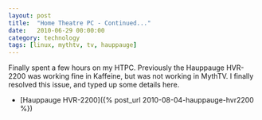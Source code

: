 ```yaml
---
layout: post
title:  "Home Theatre PC - Continued..."
date:   2010-06-29 00:00:00
category: technology
tags: [linux, mythtv, tv, hauppauge]
---
```


Finally spent a few hours on my HTPC.  Previously the Hauppauge HVR-2200 was working fine in Kaffeine, but was not working in MythTV.  I finally resolved this issue, and typed up some details here.

 * [Hauppauge HVR-2200]({% post_url 2010-08-04-hauppauge-hvr2200 %})

